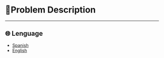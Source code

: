 # 📖Problem Description

---

## 🌐 Lenguage

- [Spanish](./README_es.md)
- [English](./README_en.md)
